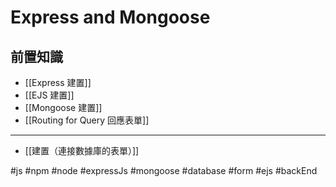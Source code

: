 # Express and Mongoose

## 前置知識
- [[Express 建置]]
- [[EJS 建置]]
- [[Mongoose 建置]]
- [[Routing for Query 回應表單]]

---
- [[建置（連接數據庫的表單）]]


#js #npm #node #expressJs #mongoose #database #form #ejs #backEnd 